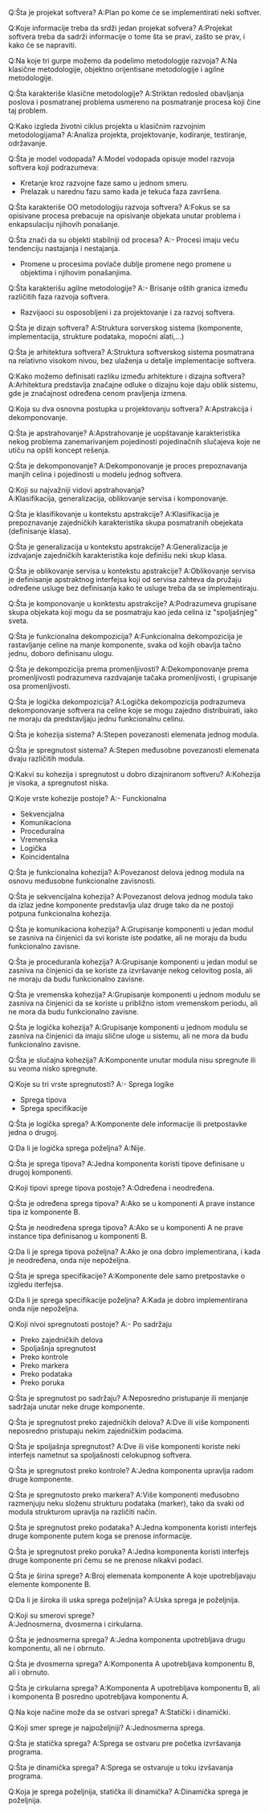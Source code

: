 Q:Šta je projekat softvera?
A:Plan po kome će se implementirati neki softver.
<!-- 1667209013891 -->

Q:Koje informacije treba da srdži jedan projekat sofvera?
A:Projekat softvera treba da sadrži informacije o tome šta se pravi, zašto se prav, i kako će se napraviti.
<!-- 1667209013896 -->

Q:Na koje tri gurpe možemo da podelimo metodologije razvoja?
A:Na klasične metodologije, objektno orijentisane metodologije i agilne metodologije.
<!-- 1667209013898 -->

Q:Šta karakteriše klasične metodologije?
A:Striktan redosled obavljanja poslova i posmatranej problema usmereno na posmatranje procesa koji čine taj problem.
<!-- 1667209013900 -->

Q:Kako izgleda životni ciklus projekta u klasičnim razvojnim metodologijama?
A:Analiza projekta, projektovanje, kodiranje, testiranje, održavanje.
<!-- 1667209013903 -->

Q:Šta je model vodopada?
A:Model vodopada opisuje model razvoja softvera koji podrazumeva:
- Kretanje kroz razvojne faze samo u jednom smeru.
- Prelazak u narednu fazu samo kada je tekuća faza završena.
<!-- 1667209013905 -->

Q:Šta karakteriše OO metodologiju razvoja softvera?
A:Fokus se sa opisivane procesa prebacuje na opisivanje objekata unutar problema i enkapsulaciju njihovih ponašanje.
<!-- 1667209013907 -->

Q:Šta znači da su objekti stabilniji od procesa?
A:- Procesi imaju veću tendenciju nastajanja i nestajanja.
- Promene u procesima povlače dublje promene nego promene u objektima i njihovim ponašanjima.
<!-- 1667209013910 -->

Q:Šta karakterišu agilne metodologije?
A:- Brisanje oštih granica između različitih faza razvoja softvera.
- Razvijaoci su osposobljeni i za projektovanje i za razvoj softvera.
<!-- 1667209013912 -->

Q:Šta je dizajn softvera?
A:Struktura sorverskog sistema (komponente, implementacija, strukture podataka, mopoćni alati,...)
<!-- 1667209013914 -->

Q:Šta je arhitektura softvera?
A:Struktura softverskog sistema posmatrana na relativno visokom nivou, bez ulaženja u detalje implementacije softvera.
<!-- 1667209013916 -->

Q:Kako možemo definisati razliku između arhitekture i dizajna softvera?
A:Arhitektura predstavlja značajne odluke o dizajnu koje daju oblik sistemu, gde je značajnost određena cenom pravljenja izmena.
<!-- 1667209013919 -->

Q:Koja su dva osnovna postupka u projektovanju softvera?
A:Apstrakcija i dekomponovanje.
<!-- 1667209013921 -->

Q:Šta je apstrahovanje?
A:Apstrahovanje je uopštavanje karakteristika nekog problema zanemarivanjem pojedinosti pojedinačnih slučajeva koje ne utiču na opšti koncept rešenja.
<!-- 1667209013923 -->

Q:Šta je dekomponovanje?
A:Dekomponovanje je proces prepoznavanja manjih celina i pojedinosti u modelu jednog softvera.
<!-- 1667209013925 -->

Q:Koji su najvažniji vidovi apstrahovanja?    
A:Klasifikacija, generalizacija, oblikovanje servisa i komponovanje.
<!-- 1667209013928 -->

Q:Šta je klasifikovanje u kontekstu apstrakcije?
A:Klasifikacija je prepoznavanje zajedničkih karakteristika skupa posmatranih obejekata (definisanje klasa).
<!-- 1667209013930 -->

Q:Šta je generalizacija u kontekstu apstrakcije?
A:Generalizacija je izdvajanje zajedničkih karakteristika koje definišu neki skup klasa.
<!-- 1667209013933 -->

Q:Šta je oblikovanje servisa u kontekstu apstrakcije?
A:Oblikovanje servisa je definisanje apstraktnog interfejsa koji od servisa zahteva da pružaju određene usluge bez definisanja kako te usluge treba da se implementiraju.
<!-- 1667209013935 -->

Q:Šta je komponovanje u konktestu apstrakcije?
A:Podrazumeva grupisane skupa objekata koji mogu da se posmatraju kao jeda celina iz "spoljašnjeg" sveta.
<!-- 1667209013937 -->

Q:Šta je funkcionalna dekompozicija?
A:Funkcionalna dekompozicija je rastavljanje celine na manje komponente, svaka od kojih obavlja tačno jednu, doboro definisanu ulogu.
<!-- 1667209013940 -->

Q:Šta je dekompozicija prema promenljivosti?
A:Dekomponovanje prema promenljivosti podrazumeva razdvajanje tačaka promenljivosti, i grupisanje osa promenljivosti.
<!-- 1667209013942 -->

Q:Šta je logička dekompozicija?
A:Logička dekompozicija podrazumeva dekomponovanje softvera na celine koje se mogu zajedno distribuirati, iako ne moraju da predstavljaju jednu funkcionalnu celinu.
<!-- 1667209013944 -->

Q:Šta je kohezija sistema?
A:Stepen povezanosti elemenata jednog modula.
<!-- 1667209013946 -->

Q:Šta je spregnutost sistema?
A:Stepen međusobne povezanosti elemenata dvaju različitih modula.
<!-- 1667209013949 -->

Q:Kakvi su kohezija i spregnutost u dobro dizajniranom softveru?
A:Kohezija je visoka, a spregnutost niska.
<!-- 1667209013951 -->

Q:Koje vrste kohezije postoje?
A:- Funckionalna
- Sekvencjalna
- Komunikaciona
- Proceduralna
- Vremenska
- Logička
- Koincidentalna
<!-- 1667209013953 -->

Q:Šta je funkcionalna kohezija?
A:Povezanost delova jednog modula na osnovu međusobne funkcionalne zavisnosti.
<!-- 1667209013955 -->

Q:Šta je sekvencijalna kohezija?
A:Povezanost delova jednog modula tako da izlaz jedne komponente predstavlja ulaz druge tako da ne postoji potpuna funkcionalna kohezija.
<!-- 1667209013957 -->

Q:Šta je komunikaciona kohezija? 
A:Grupisanje komponenti u jedan modul se zasniva na činjenici da svi koriste iste podatke, ali ne moraju da budu funkcionalno zavisne.
<!-- 1667209013959 -->

Q:Šta je proceduranla kohezija?
A:Grupisanje komponenti u jedan modul se zasniva na činjenici da se koriste za izvršavanje nekog celovitog posla, ali ne moraju da budu funkcionalno zavisne.
<!-- 1667209013961 -->

Q:Šta je vremenska kohezija?
A:Grupisanje komponenti u jednom modulu se zasniva na činjenici da se koriste u približno istom vremenskom periodu, ali ne mora da budu funkcionalno zavisne.
<!-- 1667209013963 -->

Q:Šta je logička kohezija?
A:Grupisanje komponenti u jednom modulu se zasniva na činjenici da imaju slične uloge u sistemu, ali ne mora da budu funkcionalno zavisne.
<!-- 1667209013965 -->

Q:Šta je slučajna kohezija?
A:Komponente unutar modula nisu spregnute ili su veoma nisko spregnute.
<!-- 1667209013968 -->

Q:Koje su tri vrste spregnutosti?
A:- Sprega logike
- Sprega tipova 
- Sprega specifikacije
<!-- 1667209013970 -->

Q:Šta je logička sprega?
A:Komponente dele informacije ili pretpostavke jedna o drugoj.
<!-- 1667209013972 -->

Q:Da li je logička sprega poželjna?
A:Nije.
<!-- 1667209013975 -->

Q:Šta je sprega tipova?
A:Jedna komponenta koristi tipove definisane u drugoj komponenti.
<!-- 1667209013977 -->

Q:Koji tipovi sprege tipova postoje?
A:Određena i neodređena.
<!-- 1667209013979 -->

Q:Šta je određena sprega tipova?
A:Ako se u komponenti A prave instance tipa iz komponente B.
<!-- 1667209013982 -->

Q:Šta je neodređena sprega tipova?
A:Ako se u komponenti A ne prave instance tipa definisanog u komponenti B.
<!-- 1667209013984 -->

Q:Da li je sprega tipova poželjna?
A:Ako je ona dobro implementirana, i kada je neodređena, onda nije nepoželjna.
<!-- 1667209013986 -->

Q:Šta je sprega specifikacije?
A:Komponente dele samo pretpostavke o izgledu iterfejsa.
<!-- 1667209013989 -->

Q:Da li je sprega specifikacije poželjna?
A:Kada je dobro implementirana onda nije nepoželjna.
<!-- 1667209013991 -->

Q:Koji nivoi spregnutosti postoje?
A:- Po sadržaju
- Preko zajedničkih delova
- Spoljašnja spregnutost
- Preko kontrole
- Preko markera
- Preko podataka
- Preko poruka
<!-- 1667209013993 -->

Q:Šta je spregnutost po sadržaju?
A:Neposredno pristupanje ili menjanje sadržaja unutar neke druge komponente.
<!-- 1667209013995 -->

Q:Šta je spregnutost preko zajedničkih delova?
A:Dve ili više komponenti neposredno pristupaju nekim zajedničkim podacima.
<!-- 1667209013998 -->

Q:Šta je spoljašnja spregnutost?
A:Dve ili više komponenti koriste neki interfejs nametnut sa spoljašnosti celokupnog softvera.
<!-- 1667209014001 -->

Q:Šta je spregnutost preko kontrole?
A:Jedna komponenta upravlja radom druge komponente.
<!-- 1667209014003 -->

Q:Šta je spregnutosto preko markera?
A:Više komponenti međusobno razmenjuju neku složenu strukturu podataka (marker), tako da svaki od modula strukturom upravlja na različiti način.
<!-- 1667209014006 -->

Q:Šta je spregnutost preko podataka?
A:Jedna komponenta koristi interfejs druge komponente putem koga se prenose informacije.
<!-- 1667209014009 -->

Q:Šta je spregnutost preko poruka?
A:Jedna komponenta koristi interfejs druge komponente pri čemu se ne prenose nikakvi podaci.
<!-- 1667209014012 -->

Q:Šta je širina sprege?
A:Broj elemenata komponente A koje upotrebljavaju elemente komponente B.
<!-- 1667209014014 -->

Q:Da li je široka ili uska sprega poželjnija?
A:Uska sprega je poželjnija.
<!-- 1667209014017 -->

Q:Koji su smerovi sprege?    
A:Jednosmerna, dvosmerna i cirkularna.
<!-- 1667209014020 -->

Q:Šta je jednosmerna sprega?
A:Jedna komponenta upotrebljava drugu komponentu, ali ne i obrnuto.
<!-- 1667209014023 -->

Q:Šta je dvosmerna sprega?
A:Komponenta A upotrebljava komponentu B, ali i obrnuto.
<!-- 1667209014025 -->

Q:Šta je cirkularna sprega?
A:Komponenta A upotrebljava komponentu B, ali i komponenta B posredno upotrebljava komponentu A.
<!-- 1667209014028 -->

Q:Na koje načine može da se ostvari sprega?
A:Statički i dinamički.
<!-- 1667209014030 -->

Q:Koji smer sprege je najpoželjniji?
A:Jednosmerna sprega.
<!-- 1667209014033 -->

Q:Šta je statička sprega?
A:Sprega se ostvaru pre početka izvršavanja programa.
<!-- 1667209014036 -->

Q:Šta je dinamička sprega?
A:Sprega se ostvaruje u toku izvšavanja programa.
<!-- 1667209014039 -->

Q:Koja je sprega poželjnija, statička ili dinamička?
A:Dinamička sprega je poželjnija.
<!-- 1667209014042 -->

